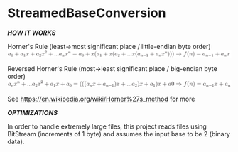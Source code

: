 # StreamedBaseConversion

***HOW IT WORKS***

Horner's Rule (least->most significant place / little-endian byte order)
![Image](https://github.com/DanielMarzari/StreamedBaseConversion/blob/main/img/SBC_EQ1.png?raw=true)

Reversed Horner's Rule (most->least significant place / big-endian byte order)
![Image](https://github.com/DanielMarzari/StreamedBaseConversion/blob/main/img/SBC_EQ2.png?raw=true)

See https://en.wikipedia.org/wiki/Horner%27s_method for more

***OPTIMIZATIONS***

In order to handle extremely large files, this project reads files using BitStream (increments of 1 byte) and assumes the input base to be 2 (binary data).
